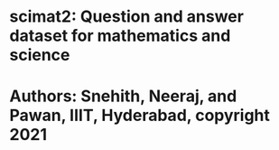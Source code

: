 # scimat2: Question and answer dataset for mathematics and science
# Authors: Snehith, Neeraj, and Pawan, IIIT, Hyderabad, copyright 2021
